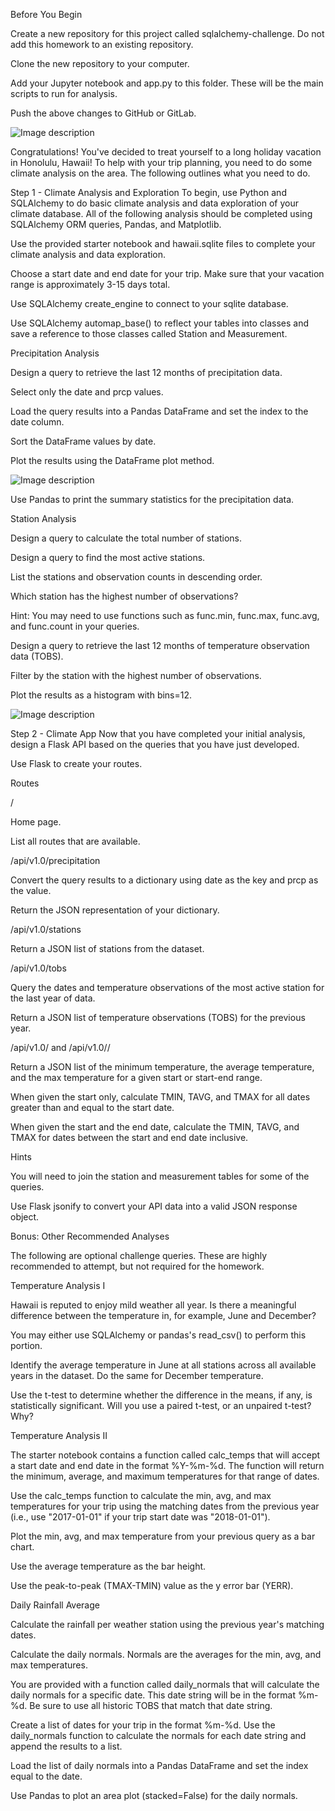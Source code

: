 Before You Begin


Create a new repository for this project called sqlalchemy-challenge. Do not add this homework to an existing repository.


Clone the new repository to your computer.


Add your Jupyter notebook and app.py to this folder. These will be the main scripts to run for analysis.


Push the above changes to GitHub or GitLab.

![Image description](https://github.com/Dardari/SQLAlchemy-Homework---Surfs-Up/blob/master/Images/surfs-up.png)

Congratulations! You've decided to treat yourself to a long holiday vacation in Honolulu, Hawaii! To help with your trip planning, you need to do some climate analysis on the area. The following outlines what you need to do.

Step 1 - Climate Analysis and Exploration
To begin, use Python and SQLAlchemy to do basic climate analysis and data exploration of your climate database. All of the following analysis should be completed using SQLAlchemy ORM queries, Pandas, and Matplotlib.


Use the provided starter notebook and hawaii.sqlite files to complete your climate analysis and data exploration.


Choose a start date and end date for your trip. Make sure that your vacation range is approximately 3-15 days total.


Use SQLAlchemy create_engine to connect to your sqlite database.


Use SQLAlchemy automap_base() to reflect your tables into classes and save a reference to those classes called Station and Measurement.



Precipitation Analysis


Design a query to retrieve the last 12 months of precipitation data.


Select only the date and prcp values.


Load the query results into a Pandas DataFrame and set the index to the date column.


Sort the DataFrame values by date.


Plot the results using the DataFrame plot method.

![Image description](https://github.com/Dardari/SQLAlchemy-Homework---Surfs-Up/blob/master/Images/precipitation.png)


Use Pandas to print the summary statistics for the precipitation data.



Station Analysis


Design a query to calculate the total number of stations.


Design a query to find the most active stations.


List the stations and observation counts in descending order.


Which station has the highest number of observations?


Hint: You may need to use functions such as func.min, func.max, func.avg, and func.count in your queries.




Design a query to retrieve the last 12 months of temperature observation data (TOBS).


Filter by the station with the highest number of observations.


Plot the results as a histogram with bins=12.


![Image description](https://github.com/Dardari/SQLAlchemy-Homework---Surfs-Up/blob/master/Images/station-histogram.png)


Step 2 - Climate App
Now that you have completed your initial analysis, design a Flask API based on the queries that you have just developed.

Use Flask to create your routes.


Routes


/


Home page.


List all routes that are available.




/api/v1.0/precipitation


Convert the query results to a dictionary using date as the key and prcp as the value.


Return the JSON representation of your dictionary.




/api/v1.0/stations

Return a JSON list of stations from the dataset.



/api/v1.0/tobs


Query the dates and temperature observations of the most active station for the last year of data.


Return a JSON list of temperature observations (TOBS) for the previous year.




/api/v1.0/<start> and /api/v1.0/<start>/<end>


Return a JSON list of the minimum temperature, the average temperature, and the max temperature for a given start or start-end range.


When given the start only, calculate TMIN, TAVG, and TMAX for all dates greater than and equal to the start date.


When given the start and the end date, calculate the TMIN, TAVG, and TMAX for dates between the start and end date inclusive.





Hints


You will need to join the station and measurement tables for some of the queries.


Use Flask jsonify to convert your API data into a valid JSON response object.




Bonus: Other Recommended Analyses

The following are optional challenge queries. These are highly recommended to attempt, but not required for the homework.


Temperature Analysis I


Hawaii is reputed to enjoy mild weather all year. Is there a meaningful difference between the temperature in, for example, June and December?


You may either use SQLAlchemy or pandas's read_csv() to perform this portion.


Identify the average temperature in June at all stations across all available years in the dataset. Do the same for December temperature.


Use the t-test to determine whether the difference in the means, if any, is statistically significant. Will you use a paired t-test, or an unpaired t-test? Why?



Temperature Analysis II


The starter notebook contains a function called calc_temps that will accept a start date and end date in the format %Y-%m-%d. The function will return the minimum, average, and maximum temperatures for that range of dates.


Use the calc_temps function to calculate the min, avg, and max temperatures for your trip using the matching dates from the previous year (i.e., use "2017-01-01" if your trip start date was "2018-01-01").


Plot the min, avg, and max temperature from your previous query as a bar chart.


Use the average temperature as the bar height.


Use the peak-to-peak (TMAX-TMIN) value as the y error bar (YERR).


Daily Rainfall Average


Calculate the rainfall per weather station using the previous year's matching dates.


Calculate the daily normals. Normals are the averages for the min, avg, and max temperatures.


You are provided with a function called daily_normals that will calculate the daily normals for a specific date. This date string will be in the format %m-%d. Be sure to use all historic TOBS that match that date string.


Create a list of dates for your trip in the format %m-%d. Use the daily_normals function to calculate the normals for each date string and append the results to a list.


Load the list of daily normals into a Pandas DataFrame and set the index equal to the date.


Use Pandas to plot an area plot (stacked=False) for the daily normals.

